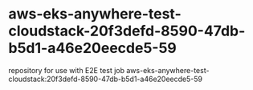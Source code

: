 # aws-eks-anywhere-test-cloudstack-20f3defd-8590-47db-b5d1-a46e20eecde5-59
repository for use with E2E test job aws-eks-anywhere-test-cloudstack:20f3defd-8590-47db-b5d1-a46e20eecde5-59
